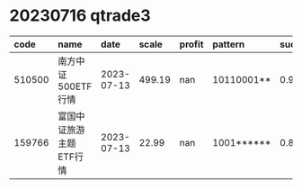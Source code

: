 
# 20230716 qtrade3
 | code | name | date | scale | profit | pattern | success_rate | success_cnt | fund_cnt | 
 | :----- | :----- | :----- | :----- | :----- | :----- | :----- | :----- | :----- | 
 | 510500 | 南方中证500ETF行情 | 2023-07-13 | 499.19 | nan | 10110001** | 0.9166666666666666 | 11 | 12 | 
 | 159766 | 富国中证旅游主题ETF行情 | 2023-07-13 | 22.99 | nan | 1001****** | 0.8333333333333334 | 20 | 24 | 
